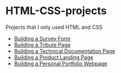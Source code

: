 # HTML-CSS-projects
Projects that I only used HTML and CSS

- [Building a Survey Form](https://github.com/Pegah1999/-Build-a-Survey-Form)
- [Building a Tribute Page](https://github.com/Pegah1999/Building-a-Tribute-Page)
- [Building a Technical Documentation Page](https://github.com/Pegah1999/Technical-Documentation-Page)
- [Building a Product Landing Page]()
- [Building a Personal Portfolio Webpage](https://github.com/Pegah1999/Building-a-Personal-Portfolio-Webpage)
